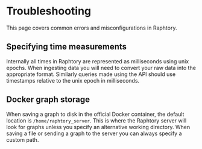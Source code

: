 # Troubleshooting

This page covers common errors and misconfigurations in Raphtory.

## Specifying time measurements

Internally all times in Raphtory are represented as milliseconds using unix epochs. When ingesting data you will need to convert your raw data into the appropriate format. Similarly queries made using the API should use timestamps relative to the unix epoch in milliseconds.

## Docker graph storage

When saving a graph to disk in the official Docker container, the default location is `/home/raphtory_server`. This is where the Raphtory server will look for graphs unless you specify an alternative working directory. When saving a file or sending a graph to the server you can always specify a custom path.
